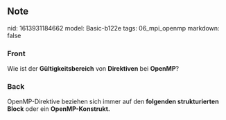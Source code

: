 ## Note
nid: 1613931184662
model: Basic-b122e
tags: 06_mpi_openmp
markdown: false

### Front
Wie ist der <b>Gültigkeitsbereich</b> von <b>Direktiven</b> bei
<b>OpenMP</b>?

### Back
OpenMP-Direktive beziehen sich immer auf den <b>folgenden strukturierten Block</b> oder ein <b>OpenMP-Konstrukt.</b>
